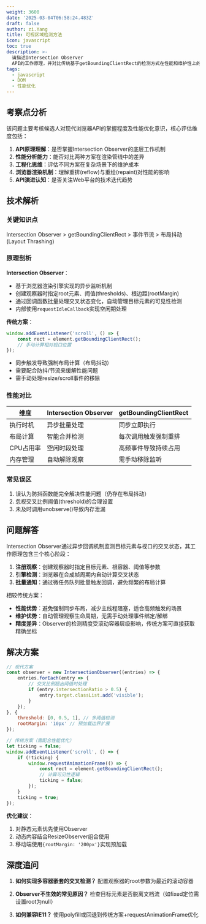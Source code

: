 ```yaml
---
weight: 3600
date: '2025-03-04T06:58:24.483Z'
draft: false
author: zi.Yang
title: 可视区域检测方法
icon: javascript
toc: true
description: >-
  请描述Intersection Observer
  API的工作原理，并对比传统基于getBoundingClientRect的检测方式在性能和维护性上的优劣。
tags:
  - javascript
  - DOM
  - 性能优化
---
```


## 考察点分析

该问题主要考核候选人对现代浏览器API的掌握程度及性能优化意识，核心评估维度包括：
1. **API原理理解**：是否掌握Intersection Observer的底层工作机制
2. **性能分析能力**：能否对比两种方案在渲染管线中的差异
3. **工程化思维**：评估不同方案在复杂场景下的维护成本
4. **浏览器渲染机制**：理解重排(reflow)与重绘(repaint)对性能的影响
5. **API演进认知**：是否关注Web平台的技术迭代趋势

## 技术解析

### 关键知识点
Intersection Observer > getBoundingClientRect > 事件节流 > 布局抖动(Layout Thrashing)

### 原理剖析
**Intersection Observer**：
- 基于浏览器渲染引擎实现的异步监听机制
- 创建观察器时指定root元素、阈值(thresholds)、根边距(rootMargin)
- 通过回调函数批量处理交叉状态变化，自动管理目标元素的可见性检测
- 内部使用`requestIdleCallback`实现空闲期处理

**传统方案**：
```javascript
window.addEventListener('scroll', () => {
    const rect = element.getBoundingClientRect();
    // 手动计算相对视口位置
});
```
- 同步触发导致强制布局计算（布局抖动）
- 需要配合防抖/节流来缓解性能问题
- 需手动处理resize/scroll事件的移除

### 性能对比
| 维度        | Intersection Observer     | getBoundingClientRect       |
|-----------|--------------------------|----------------------------|
| 执行时机     | 异步批量处理               | 同步立即执行                 |
| 布局计算     | 智能合并检测               | 每次调用触发强制重排          |
| CPU占用率  | 空闲时段处理               | 高频事件导致持续占用          |
| 内存管理     | 自动解除观察               | 需手动移除监听               |

### 常见误区
1. 误认为防抖函数能完全解决性能问题（仍存在布局抖动）
2. 忽视交叉比例阈值(threshold)的合理设置
3. 未及时调用unobserve()导致内存泄漏

## 问题解答

Intersection Observer通过异步回调机制监测目标元素与视口的交叉状态，其工作原理包含三个核心阶段：
1. **注册观察**：创建观察器时指定目标元素、根容器、阈值等参数
2. **引擎检测**：浏览器在合成帧周期内自动计算交叉状态
3. **批量通知**：通过微任务队列批量触发回调，避免频繁的布局计算

相较传统方案：
- **性能优势**：避免强制同步布局，减少主线程阻塞，适合高频触发的场景
- **维护优势**：自动管理观察生命周期，无需手动处理事件绑定/解绑
- **精度差异**：Observer的检测精度受滚动容器层级影响，传统方案可直接获取精确坐标

## 解决方案

```javascript
// 现代方案
const observer = new IntersectionObserver((entries) => {
    entries.forEach(entry => {
        // 交叉比例超出阈值时处理
        if (entry.intersectionRatio > 0.5) {
            entry.target.classList.add('visible');
        }
    });
}, {
    threshold: [0, 0.5, 1], // 多阈值检测
    rootMargin: '10px' // 预加载边界扩展
});

// 传统方案（需配合性能优化）
let ticking = false;
window.addEventListener('scroll', () => {
    if (!ticking) {
        window.requestAnimationFrame(() => {
            const rect = element.getBoundingClientRect();
            // 计算可见性逻辑
            ticking = false;
        });
    }
    ticking = true;
});
```

**优化建议**：
1. 对静态元素优先使用Observer
2. 动态内容结合ResizeObserver组合使用
3. 移动端使用`{rootMargin: '200px'}`实现预加载

## 深度追问

1. **如何实现多容器嵌套的交叉检测？**
   配置观察器的root参数为最近的滚动容器

2. **Observer不生效的常见原因？**
   检查目标元素是否脱离文档流（如fixed定位需设置root为null）

3. **如何兼容IE11？**
   使用polyfill或回退到传统方案+requestAnimationFrame优化